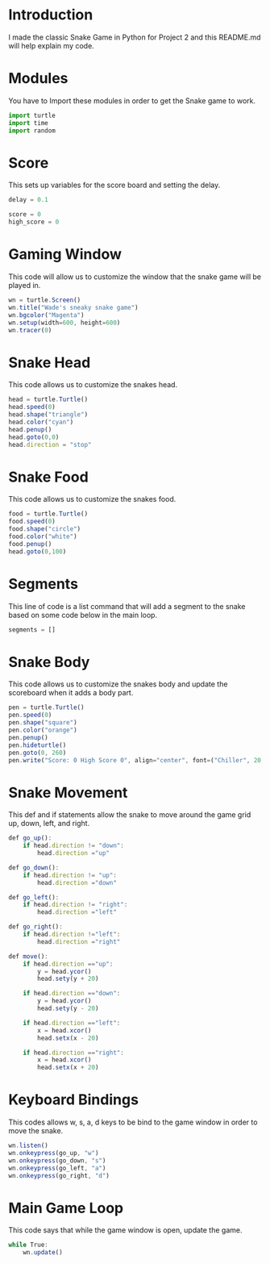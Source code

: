 # Introduction
I made the classic Snake Game in Python for Project 2 and this README.md will help explain my code.

# Modules
You have to Import these modules in order to get the Snake game to work.
``` javascript
import turtle
import time
import random
```
# Score
This sets up variables for the score board and setting the delay.
```javascript
delay = 0.1

score = 0
high_score = 0
```
# Gaming Window
This code will allow us to customize the window that the snake game will be played in.
``` javascript
wn = turtle.Screen()
wn.title("Wade's sneaky snake game")
wn.bgcolor("Magenta")
wn.setup(width=600, height=600)
wn.tracer(0) 
```
# Snake Head
This code allows us to customize the snakes head.
``` javascript
head = turtle.Turtle()
head.speed(0)
head.shape("triangle")
head.color("cyan")
head.penup()
head.goto(0,0)
head.direction = "stop"
```
# Snake Food
This code allows us to customize the snakes food.
``` javascript
food = turtle.Turtle()
food.speed(0)
food.shape("circle")
food.color("white")
food.penup()
head.goto(0,100)
```
# Segments
This line of code is a list command that will add a segment to the snake based on some code below in the main loop.
```javascript
segments = []
```
# Snake Body 
This code allows us to customize the snakes body and update the scoreboard when it adds a body part.
```javascript
pen = turtle.Turtle()
pen.speed(0)
pen.shape("square")
pen.color("orange")
pen.penup()
pen.hideturtle()
pen.goto(0, 260)
pen.write("Score: 0 High Score 0", align="center", font=("Chiller", 20, "normal"))
```
# Snake Movement
This def and if statements allow the snake to move around the game grid up, down, left, and right.
```javascript
def go_up():
    if head.direction != "down":
        head.direction ="up"

def go_down():
    if head.direction != "up":
        head.direction ="down"

def go_left():
    if head.direction != "right":
        head.direction ="left"

def go_right():
    if head.direction !="left":
        head.direction ="right"

def move():
    if head.direction =="up":
        y = head.ycor()
        head.sety(y + 20)

    if head.direction =="down":
        y = head.ycor()
        head.sety(y - 20)

    if head.direction =="left":
        x = head.xcor()
        head.setx(x - 20)

    if head.direction =="right":
        x = head.xcor()
        head.setx(x + 20)
```
# Keyboard Bindings
This codes allows w, s, a, d keys to be bind to the game window in order to move the snake.
```javascript
wn.listen()
wn.onkeypress(go_up, "w")
wn.onkeypress(go_down, "s")
wn.onkeypress(go_left, "a")
wn.onkeypress(go_right, "d")
```
# Main Game Loop
This code says that while the game window is open, update the game.
```javascript
while True:
    wn.update()
   ```
